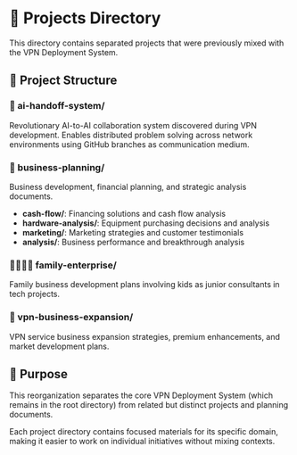 # 📁 Projects Directory

This directory contains separated projects that were previously mixed with the VPN Deployment System.

## 📂 Project Structure

### 🤖 ai-handoff-system/
Revolutionary AI-to-AI collaboration system discovered during VPN development. Enables distributed problem solving across network environments using GitHub branches as communication medium.

### 💼 business-planning/
Business development, financial planning, and strategic analysis documents.
- **cash-flow/**: Financing solutions and cash flow analysis
- **hardware-analysis/**: Equipment purchasing decisions and analysis
- **marketing/**: Marketing strategies and customer testimonials
- **analysis/**: Business performance and breakthrough analysis

### 👨‍👩‍👧‍👦 family-enterprise/
Family business development plans involving kids as junior consultants in tech projects.

### 🚀 vpn-business-expansion/
VPN service business expansion strategies, premium enhancements, and market development plans.

## 🎯 Purpose

This reorganization separates the core VPN Deployment System (which remains in the root directory) from related but distinct projects and planning documents.

Each project directory contains focused materials for its specific domain, making it easier to work on individual initiatives without mixing contexts.
